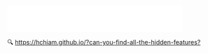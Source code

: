 <a href="https://hchiam.github.io/?can-you-find-all-the-hidden-features?">
  <img align="center" src="header.svg" width="400" height="60">
</a>

🔍 <https://hchiam.github.io/?can-you-find-all-the-hidden-features?>

<!--
**hchiam/hchiam** is a ✨ _special_ ✨ repository because its `README.md` (this file) appears on your GitHub profile.

Here are some ideas to get you started:

- 🔭 I’m currently working on ...
- 🌱 I’m currently learning ...
- 👯 I’m looking to collaborate on ...
- 🤔 I’m looking for help with ...
- 💬 Ask me about ...
- 📫 How to reach me: ...
- 😄 Pronouns: ...
- ⚡ Fun fact: ...
-->
